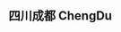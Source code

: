 ## 四川成都 ChengDu 

<map-stroke-href :data="[
        '四川省成都市成都东站',
        '四川省成都市大熊猫基地',
        '四川省成都市春熙路步行街',
        '四川省成都市太古里',
        '四川省成都市锦江剧场',
        '四川省成都市武侯祠',
        '四川省成都市锦里',
        '四川省成都市区青羊区祠堂街9号人民公园',
        '四川省成都市宽窄巷子'
    ]"/>